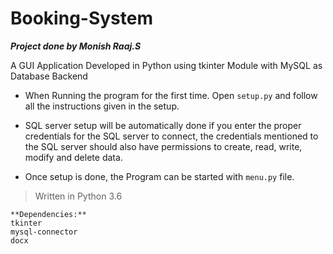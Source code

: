 # Booking-System

**_Project done by Monish Raaj.S_**

A GUI Application Developed in Python using tkinter Module with MySQL as Database Backend

+ When Running the program for the first time. Open ```setup.py``` and follow all the instructions given in the setup.

+ SQL server setup will be automatically done if you enter the proper credentials for the SQL server to connect, the credentials mentioned to the SQL server should also have permissions to create, read, write, modify and delete data.

+ Once setup is done, the Program can be started with ```menu.py``` file. 

>Written in Python 3.6 

```
**Dependencies:**
tkinter 
mysql-connector
docx
```